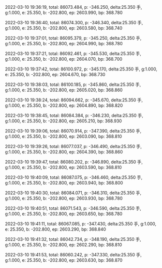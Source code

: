 2022-03-10 19:36:19, total: 86073.484, p: -346.250, delta:25.350 手, g:1.000, e: 25.350, b: -202.800, ep: 2603.990, bp: 368.780

2022-03-10 19:36:40, total: 86074.300, p: -346.340, delta:25.350 手, g:1.000, e: 25.350, b: -202.800, ep: 2603.580, bp: 368.740

2022-03-10 19:37:01, total: 86095.379, p: -345.250, delta:25.350 手, g:1.000, e: 25.350, b: -202.800, ep: 2604.990, bp: 368.780

2022-03-10 19:37:21, total: 86092.461, p: -345.530, delta:25.350 手, g:1.000, e: 25.350, b: -202.800, ep: 2604.070, bp: 368.700

2022-03-10 19:37:42, total: 86100.972, p: -345.170, delta:25.350 手, g:1.000, e: 25.350, b: -202.800, ep: 2604.670, bp: 368.730

2022-03-10 19:38:03, total: 86100.185, p: -345.860, delta:25.350 手, g:1.000, e: 25.350, b: -202.800, ep: 2605.020, bp: 368.860

2022-03-10 19:38:24, total: 86094.662, p: -345.670, delta:25.350 手, g:1.000, e: 25.350, b: -202.800, ep: 2604.890, bp: 368.820

2022-03-10 19:38:45, total: 86084.384, p: -346.230, delta:25.350 手, g:1.000, e: 25.350, b: -202.800, ep: 2605.210, bp: 368.930

2022-03-10 19:39:06, total: 86070.914, p: -347.390, delta:25.350 手, g:1.000, e: 25.350, b: -202.800, ep: 2603.090, bp: 368.810

2022-03-10 19:39:26, total: 86077.037, p: -346.490, delta:25.350 手, g:1.000, e: 25.350, b: -202.800, ep: 2604.390, bp: 368.860

2022-03-10 19:39:47, total: 86080.202, p: -346.890, delta:25.350 手, g:1.000, e: 25.350, b: -202.800, ep: 2603.590, bp: 368.810

2022-03-10 19:40:09, total: 86087.075, p: -346.460, delta:25.350 手, g:1.000, e: 25.350, b: -202.800, ep: 2603.940, bp: 368.800

2022-03-10 19:40:30, total: 86084.071, p: -346.310, delta:25.350 手, g:1.000, e: 25.350, b: -202.800, ep: 2603.930, bp: 368.780

2022-03-10 19:40:51, total: 86071.543, p: -346.590, delta:25.350 手, g:1.000, e: 25.350, b: -202.800, ep: 2603.650, bp: 368.780

2022-03-10 19:41:11, total: 86067.085, p: -347.430, delta:25.350 手, g:1.000, e: 25.350, b: -202.800, ep: 2603.290, bp: 368.840

2022-03-10 19:41:32, total: 86042.734, p: -348.190, delta:25.350 手, g:1.000, e: 25.350, b: -202.800, ep: 2602.290, bp: 368.810

2022-03-10 19:41:53, total: 86060.242, p: -347.330, delta:25.350 手, g:1.000, e: 25.350, b: -202.800, ep: 2603.630, bp: 368.870